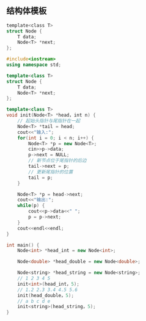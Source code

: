 <!--
 * @Description: 
 * @Version: 1.0
 * @Author: DaLao
 * @Email: dalao_li@163.com
 * @Date: 2021-01-16 17:59:34
 * @LastEditors: DaLao
 * @LastEditTime: 2022-01-10 00:18:00
-->

## 结构体模板

```c
template<class T>
struct Node {
	T data;
	Node<T> *next;
};
```

```c++
#include<iostream>
using namespace std;

template<class T>
struct Node {
	T data;
	Node<T> *next;
};

template<class T>
void init(Node<T> *head，int n) {
	// 起始头指针与尾指针在一起
	Node<T> *tail = head;
	cout<<"输入:";
	for(int i = 0; i < n; i++) {
		Node<T> *p = new Node<T>;
		cin>>p->data;
		p->next = NULL;
		// 新节点位于尾指针的后边
		tail->next = p;
		// 更新尾指针的位置
		tail = p;
	}

	Node<T> *p = head->next;
	cout<<"输出:";
	while(p) {
		cout<<p->data<<" ";
		p = p->next;
	}
	cout<<endl<<endl;
}

int main() {
	Node<int> *head_int = new Node<int>;

	Node<double> *head_double = new Node<double>;

	Node<string> *head_string = new Node<string>;
    // 1 2 3 4 5
	init<int>(head_int，5);
    // 1.2 2.3 3.4 4.5 5.6
	init(head_double，5);
	// a b c d e
	init<string>(head_string，5);
}
```


